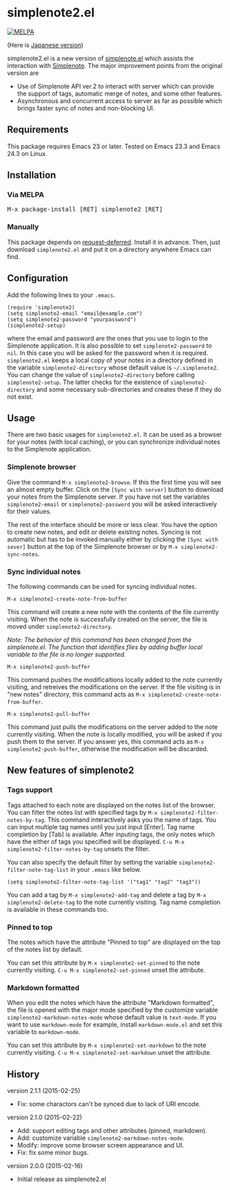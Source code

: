 # simplenote2.el

[![MELPA](http://melpa.org/packages/simplenote2-badge.svg)](http://melpa.org/#/simplenote2)

(Here is [Japanese version](./README_ja.md))

simplenote2.el is a new version of [simplenote.el](https://github.com/dotemacs/simplenote.el) which assists
the interaction with [Simplenote](http://simplenoteapp.com/).
The major improvement points from the original version are

* Use of Simplenote API ver.2 to interact with server which can provide the support of tags, automatic merge of notes, and some other features.
* Asynchronous and concurrent access to server as far as possible which brings faster sync of notes and non-blocking UI.

## Requirements

This package requires Emacs 23 or later. Tested on Emacs 23.3 and Emacs 24.3 on Linux.

## Installation

### Via MELPA

<kbd>M-x package-install [RET] simplenote2 [RET]</kbd>

### Manually

This package depends on [request-deferred](https://github.com/tkf/emacs-request). Install it in advance. Then, just download `simplenote2.el` and put it on a directory anywhere Emacs can find.

## Configuration

Add the following lines to your `.emacs`.

```.emacs
(require 'simplenote2)
(setq simplenote2-email "email@example.com")
(setq simplenote2-password "yourpassword")
(simplenote2-setup)
```

where the email and password are the ones that you use to login to the
Simplenote application. It is also possible to set
`simplenote2-password` to `nil`. In this case you will be asked for the
password when it is required. `simplenote2.el` keeps a local copy of
your notes in a directory defined in the variable
`simplenote2-directory` whose default value is `~/.simplenote2`.
You can change the value of `simplenote2-directory` before calling
`simplenote2-setup`. The latter checks for the existence of
`simplenote2-directory` and some necessary sub-directories and creates
these if they do not exist.

## Usage

There are two basic usages for `simplenote2.el`. It can be used as a
browser for your notes (with local caching), or you can synchronize
individual notes to the Simplenote application.

### Simplenote browser

Give the command `M-x simplenote2-browse`. If this the first time you
will see an almost empty buffer. Click on the `[Sync with server]` button
to download your notes from the Simplenote server. If you have not set
the variables `simplenote2-email` or `simplenote2-password` you will be
asked interactively for their values.

The rest of the interface should be more or less clear. You have the
option to create new notes, and edit or delete existing notes. Syncing
is not automatic but has to be invoked manually either by clicking the
`[Sync with sever]` button at the top of the Simplenote browser or by
`M-x simplenote2-sync-notes`.

### Sync individual notes

The following commands can be used for syncing individual notes.

`M-x simplenote2-create-note-from-buffer`

This command will create a new note with the contents of the file currently visiting. When the note is successfully created on the server, the file is moved under `simplenote2-directory`.

*Note: The behavior of this command has been changed from the simplenote.el. The function that identifies files by adding buffer local variable to the file is no longer supported.*

`M-x simplenote2-push-buffer`

This command pushes the modificaitions locally added to the note currently visiting, and retreives the modifications on the server. If the file visiting is in "new notes" directory, this command acts as `M-x simplenote2-create-note-from-buffer`.

`M-x simplenote2-pull-buffer`

This command just pulls the modifications on the server added to the note currently visiting. When the note is locally modified, you will be asked if you push them to the server. If you answer yes, this command acts as `M-x simplenote2-push-buffer`, otherwise the modification will be discarded.

## New features of simplenote2

### Tags support

Tags attached to each note are displayed on the notes list of the browser. You can filter the notes list with specified tags by `M-x simplenote2-filter-notes-by-tag`. This command interactively asks you the name of tags. You can input multiple tag names until you just input [Enter]. Tag name completion by [Tab] is available. After inputing tags, the only notes which have the either of tags you specified will be displayed. `C-u M-x simplenote2-filter-notes-by-tag` unsets the filter.

You can also specify the default filter by setting the variable `simplenote2-filter-note-tag-list` in your `.emacs` like below.

```.emacs
(setq simplenote2-filter-note-tag-list '("tag1" "tag2" "tag3"))
```

You can add a tag by `M-x simplenote2-add-tag` and delete a tag by `M-x simplenote2-delete-tag` to the note currently visiting. Tag name completion is available in these commands too.

### Pinned to top

The notes which have the attribute "Pinned to top" are displayed on the top of the notes list by default.

You can set this attribute by `M-x simplenote2-set-pinned` to the note currently visiting. `C-u M-x simplenote2-set-pinned` unset the attribute.

### Markdown formatted

When you edit the notes which have the attribute "Markdown formatted", the file is opened with the major mode specified by the customize variable `simplenote2-markdown-notes-mode` whose default value is `text-mode`. If you want to use `markdown-mode` for example, install `markdown-mode.el` and set this variable to `markdown-mode`.

You can set this attribute by `M-x simplenote2-set-markdown` to the note currently visiting. `C-u M-x simplenote2-set-markdown` unset the attribute.

## History

version 2.1.1 (2015-02-25)

* Fix: some charactors can't be synced due to lack of URI encode.

version 2.1.0 (2015-02-22)

* Add: support editing tags and other attributes (pinned, markdown).
* Add: customize variable `simplenote2-markdown-notes-mode`.
* Modify: improve some browser screen appearance and UI.
* Fix: fix some minor bugs.

version 2.0.0 (2015-02-16)

* Initial release as simplenote2.el
